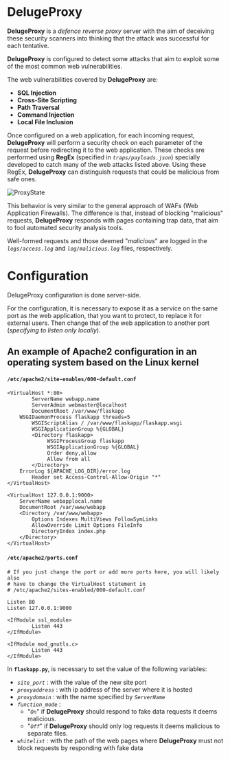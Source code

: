 # DelugeProxy
**DelugeProxy** is a *defence reverse proxy* server with the aim of deceiving these security scanners into thinking that the attack was successful for each tentative.

**DelugeProxy** is configured to detect some attacks that aim to exploit some of the most common web vulnerabilities.

The web vulnerabilities covered by **DelugeProxy** are:
- **SQL Injection**
- **Cross-Site Scripting**
- **Path Traversal**
- **Command Injection**
- **Local File Inclusion**

Once configured on a web application, for each incoming request, **DelugeProxy** will perform a security check on each parameter of the request before redirecting it to the web application. These checks are performed using **RegEx** (specified in  *`traps/payloads.json`*) specially developed to catch many of the web attacks listed above. Using these RegEx, **DelugeProxy** can distinguish requests that could be malicious from safe ones.

![ProxyState](https://user-images.githubusercontent.com/50990652/202558751-bb33d844-fe8d-4caf-8230-ac76c75a9f3f.PNG)

This behavior is very similar to the general approach of WAFs (Web Application Firewalls). The difference is that, instead of blocking "malicious" requests, **DelugeProxy** responds with pages containing trap data, that aim to fool automated security analysis tools.

Well-formed requests and those deemed "*malicious*" are logged in the *`logs/access.log`* and *`log/malicious.log`* files, respectively.

# Configuration
DelugeProxy configuration is done server-side.

For the configuration, it is necessary to expose it as a service on the same port as the web application, that you want to protect, to replace it for external users. Then change that of the web application to another port (*specifying to listen only locally*).

## An example of Apache2 configuration in an operating system based on the Linux kernel

#### **`/etc/apache2/site-enables/000-default.conf`**

```
<VirtualHost *:80>
        ServerName webapp.name
        ServerAdmin webmaster@localhost
        DocumentRoot /var/www/flaskapp
	WSGIDaemonProcess flaskapp threads=5
        WSGIScriptAlias / /var/www/flaskapp/flaskapp.wsgi
        WSGIApplicationGroup %{GLOBAL}
        <Directory flaskapp>
             WSGIProcessGroup flaskapp
             WSGIApplicationGroup %{GLOBAL}
             Order deny,allow
             Allow from all 
        </Directory>
	ErrorLog ${APACHE_LOG_DIR}/error.log
        Header set Access-Control-Allow-Origin "*"
</VirtualHost>

<VirtualHost 127.0.0.1:9000>
	ServerName webapplocal.name
	DocumentRoot /var/www/webapp
	<Directory /var/www/webapp>
		Options Indexes MultiViews FollowSymLinks
		AllowOverride Limit Options FileInfo
		DirectoryIndex index.php
	</Directory>
</VirtualHost>
```

#### **`/etc/apache2/ports.conf`**
```
# If you just change the port or add more ports here, you will likely also
# have to change the VirtualHost statement in
# /etc/apache2/sites-enabled/000-default.conf

Listen 80
Listen 127.0.0.1:9000

<IfModule ssl_module>
        Listen 443
</IfModule>

<IfModule mod_gnutls.c>
        Listen 443
</IfModule>
```

In **`flaskapp.py`**, is necessary to set the value of the following variables:

- *`site_port`* : with the value of the new site port
- *`proxyaddress`* : with ip address of the server where it is hosted
- *`proxydomain`* : with the name specified by *`ServerName`*
- *`function_mode`* :
    - "*`On`*" if **DelugeProxy** should respond to fake data requests it deems malicious.
    - "*`Off`*" if **DelugeProxy** should only log requests it deems malicious to separate files.
- *`whitelist`* : with the path of the web pages where **DelugeProxy** must not block requests by responding with fake data
